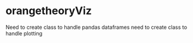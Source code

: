 # orangetheoryViz

Need to create class to handle pandas dataframes
need to create class to handle plotting